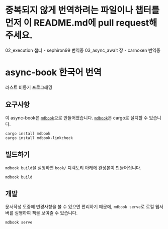 # 중복되지 않게 번역하려는 파일이나 챕터를 먼저 이 README.md에 pull request해주세요.
02_execution 챕터 - sephiron99 번역중
03_async_await 장 - carnoxen 번역중

# async-book 한국어 번역
러스트 비동기 프로그래밍 

## 요구사항
이 async-book은 [`mdbook`]으로 만들어졌습니다. [`mdbook`]은 cargo로 설치할 수
있습니다.

```
cargo install mdbook
cargo install mdbook-linkcheck
```

[`mdbook`]: https://github.com/rust-lang/mdBook

## 빌드하기
`mdbook build`을 실행하면 `book/` 디렉토리 아래에 완성본이 만들어집니다.
```
mdbook build
```

## 개발
문서작성 도중에 변경사항을 볼 수 있으면 편리하기 때문에, `mdbook serve`로
로컬 웹서버를 실행하여 책을 보여줄 수 있습니다.
```
mdbook serve
```
